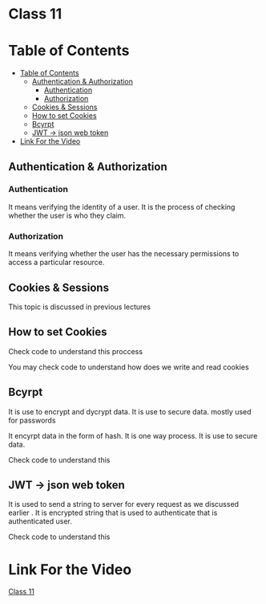 # Class 11 <!-- omit in toc -->



# Table of Contents

- [Table of Contents](#table-of-contents)
  - [Authentication \& Authorization](#authentication--authorization)
    - [Authentication](#authentication)
    - [Authorization](#authorization)
  - [Cookies \& Sessions](#cookies--sessions)
  - [How to set Cookies](#how-to-set-cookies)
  - [Bcyrpt](#bcyrpt)
  - [JWT -\> json web token](#jwt---json-web-token)
- [Link For the Video](#link-for-the-video)

## Authentication & Authorization

### Authentication 

It means verifying the identity of a user. It is the process of checking whether the user is who they claim.

### Authorization

It means verifying whether the user has the necessary permissions to access a particular resource.


## Cookies & Sessions

This topic is discussed in previous lectures

## How to set Cookies 

Check code to understand this proccess


You may check code to understand how does we write and read cookies 


## Bcyrpt


It is use to encrypt and dycrypt data. It is use to secure data. mostly used for passwords

It encyrpt data in the form of hash. It is one way process. It is use to secure data.

Check code to understand this


## JWT -> json web token

It is used to send a string to server for every request as we discussed earlier . It is encrypted string that is used to authenticate that is authenticated user. 

Check code to understand this

# Link For the Video 

[Class 11](https://www.youtube.com/watch?v=19RpMEonSu8&list=PLbtI3_MArDOkXRLxdMt1NOMtCS-84ibHH&index=17)